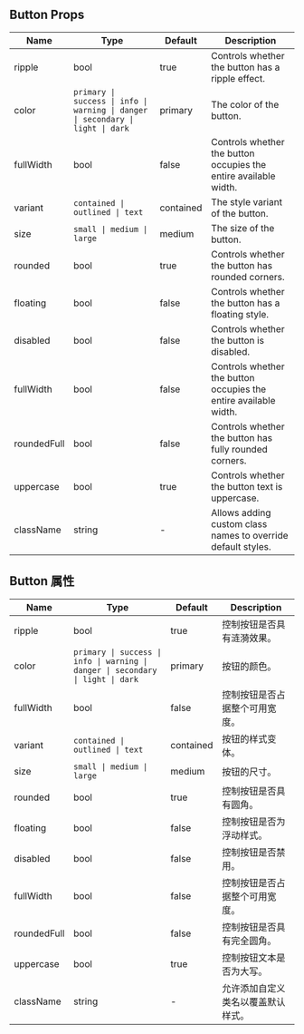## Button Props

| Name        | Type                                                                            | Default   | Description                                                      |
| ----------- | ------------------------------------------------------------------------------- | --------- | ---------------------------------------------------------------- |
| ripple      | bool                                                                            | true      | Controls whether the button has a ripple effect.                 |
| color       | `primary \| success \| info \| warning \| danger \| secondary \| light \| dark` | primary   | The color of the button.                                         |
| fullWidth   | bool                                                                            | false     | Controls whether the button occupies the entire available width. |
| variant     | `contained \| outlined \| text`                                                 | contained | The style variant of the button.                                 |
| size        | `small \| medium \| large`                                                      | medium    | The size of the button.                                          |
| rounded     | bool                                                                            | true      | Controls whether the button has rounded corners.                 |
| floating    | bool                                                                            | false     | Controls whether the button has a floating style.                |
| disabled    | bool                                                                            | false     | Controls whether the button is disabled.                         |
| fullWidth   | bool                                                                            | false     | Controls whether the button occupies the entire available width. |
| roundedFull | bool                                                                            | false     | Controls whether the button has fully rounded corners.           |
| uppercase   | bool                                                                            | true      | Controls whether the button text is uppercase.                   |
| className   | string                                                                          | -         | Allows adding custom class names to override default styles.     |

## Button 属性

| Name        | Type                                                                            | Default   | Description                        |
| ----------- | ------------------------------------------------------------------------------- | --------- | ---------------------------------- |
| ripple      | bool                                                                            | true      | 控制按钮是否具有涟漪效果。         |
| color       | `primary \| success \| info \| warning \| danger \| secondary \| light \| dark` | primary   | 按钮的颜色。                       |
| fullWidth   | bool                                                                            | false     | 控制按钮是否占据整个可用宽度。     |
| variant     | `contained \| outlined \| text`                                                 | contained | 按钮的样式变体。                   |
| size        | `small \| medium \| large`                                                      | medium    | 按钮的尺寸。                       |
| rounded     | bool                                                                            | true      | 控制按钮是否具有圆角。             |
| floating    | bool                                                                            | false     | 控制按钮是否为浮动样式。           |
| disabled    | bool                                                                            | false     | 控制按钮是否禁用。                 |
| fullWidth   | bool                                                                            | false     | 控制按钮是否占据整个可用宽度。     |
| roundedFull | bool                                                                            | false     | 控制按钮是否具有完全圆角。         |
| uppercase   | bool                                                                            | true      | 控制按钮文本是否为大写。           |
| className   | string                                                                          | -         | 允许添加自定义类名以覆盖默认样式。 |
